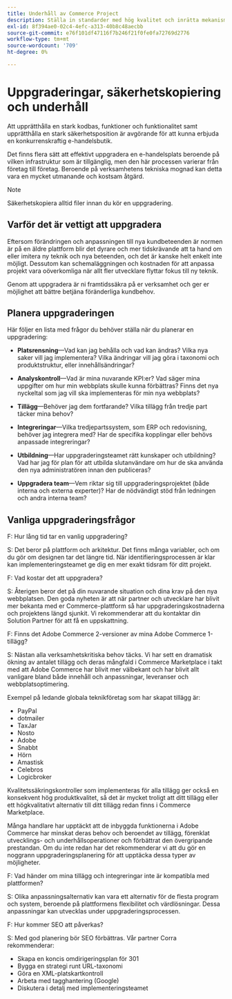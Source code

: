 ```yaml
---
title: Underhåll av Commerce Project
description: Ställa in standarder med hög kvalitet och inrätta mekanismer för att bibehålla dessa standarder över tid.
exl-id: 8f394ae0-02c4-4efc-a313-40b8c48aecbb
source-git-commit: e76f101df47116f7b246f21f0fe0fa72769d2776
workflow-type: tm+mt
source-wordcount: '709'
ht-degree: 0%

---
```


# Uppgraderingar, säkerhetskopiering och underhåll

Att upprätthålla en stark kodbas, funktioner och funktionalitet samt upprätthålla en stark säkerhetsposition är avgörande för att kunna erbjuda en konkurrenskraftig e-handelsbutik.

Det finns flera sätt att effektivt uppgradera en e-handelsplats beroende på vilken infrastruktur som är tillgänglig, men den här processen varierar från företag till företag. Beroende på verksamhetens tekniska mognad kan detta vara en mycket utmanande och kostsam åtgärd.

>[!NOTE]
>
>Säkerhetskopiera alltid filer innan du kör en uppgradering.

## Varför det är vettigt att uppgradera

Eftersom förändringen och anpassningen till nya kundbeteenden är normen är på en äldre plattform blir det dyrare och mer tidskrävande att ta hand om eller imitera ny teknik och nya beteenden, och det är kanske helt enkelt inte möjligt. Dessutom kan schemaläggningen och kostnaden för att anpassa projekt vara oöverkomliga när allt fler utvecklare flyttar fokus till ny teknik.

Genom att uppgradera är ni framtidssäkra på er verksamhet och ger er möjlighet att bättre betjäna föränderliga kundbehov.

## Planera uppgraderingen

Här följer en lista med frågor du behöver ställa när du planerar en uppgradering:

- **Platsrensning**—Vad kan jag behålla och vad kan ändras? Vilka nya saker vill jag implementera? Vilka ändringar vill jag göra i taxonomi och produktstruktur, eller innehållsändringar?

- **Analyskontroll**—Vad är mina nuvarande KPI:er? Vad säger mina uppgifter om hur min webbplats skulle kunna förbättras? Finns det nya nyckeltal som jag vill ska implementeras för min nya webbplats?

- **Tillägg**—Behöver jag dem fortfarande? Vilka tillägg från tredje part täcker mina behov?

- **Integreringar**—Vilka tredjepartssystem, som ERP och redovisning, behöver jag integrera med? Har de specifika kopplingar eller behövs anpassade integreringar?

- **Utbildning**—Har uppgraderingsteamet rätt kunskaper och utbildning? Vad har jag för plan för att utbilda slutanvändare om hur de ska använda den nya administratören innan den publiceras?

- **Uppgradera team**—Vem riktar sig till uppgraderingsprojektet (både interna och externa experter)? Har de nödvändigt stöd från ledningen och andra interna team?

## Vanliga uppgraderingsfrågor

F: Hur lång tid tar en vanlig uppgradering?

S: Det beror på plattform och arkitektur. Det finns många variabler, och om du gör om designen tar det längre tid. När identifieringsprocessen är klar kan implementeringsteamet ge dig en mer exakt tidsram för ditt projekt.


F: Vad kostar det att uppgradera?

S: Återigen beror det på din nuvarande situation och dina krav på den nya webbplatsen. Den goda nyheten är att när partner och utvecklare har blivit mer bekanta med er Commerce-plattform så har uppgraderingskostnaderna och projektens längd sjunkit. Vi rekommenderar att du kontaktar din Solution Partner för att få en uppskattning.

F: Finns det Adobe Commerce 2-versioner av mina Adobe Commerce 1-tillägg?

S: Nästan alla verksamhetskritiska behov täcks. Vi har sett en dramatisk ökning av antalet tillägg och deras mångfald i Commerce Marketplace i takt med att Adobe Commerce har blivit mer välbekant och har blivit allt vanligare bland både innehåll och anpassningar, leveranser och webbplatsoptimering.

Exempel på ledande globala teknikföretag som har skapat tillägg är:

- PayPal
- dotmailer
- TaxJar
- Nosto
- Adobe
- Snabbt
- Hörn
- Amastisk
- Celebros
- Logicbroker

Kvalitetssäkringskontroller som implementeras för alla tillägg ger också en konsekvent hög produktkvalitet, så det är mycket troligt att ditt tillägg eller ett högkvalitativt alternativ till ditt tillägg redan finns i Commerce Marketplace.

Många handlare har upptäckt att de inbyggda funktionerna i Adobe Commerce har minskat deras behov och beroendet av tillägg, förenklat utvecklings- och underhållsoperationer och förbättrat den övergripande prestandan. Om du inte redan har det rekommenderar vi att du gör en noggrann uppgraderingsplanering för att upptäcka dessa typer av möjligheter.

F: Vad händer om mina tillägg och integreringar inte är kompatibla med plattformen?

S: Olika anpassningsalternativ kan vara ett alternativ för de flesta program och system, beroende på plattformens flexibilitet och värdlösningar. Dessa anpassningar kan utvecklas under uppgraderingsprocessen.


F: Hur kommer SEO att påverkas?

S: Med god planering bör SEO förbättras. Vår partner Corra rekommenderar:

- Skapa en koncis omdirigeringsplan för 301
- Bygga en strategi runt URL-taxonomi
- Göra en XML-platskartkontroll
- Arbeta med tagghantering (Google)
- Diskutera i detalj med implementeringsteamet
